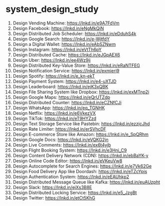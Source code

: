 # system_design_study


1. Design Vending Machine: https://lnkd.in/e9A7FdVm
2. Design Facebook: https://lnkd.in/eNgMkQjN
3. Design Distributed Job Scheduler: https://lnkd.in/eDduhS4k
4. Design Google Search: https://lnkd.in/e-WjtfdY
5. Design a Digital Wallet: https://lnkd.in/eAbSZNwm
6. Design Instagram: https://lnkd.in/eVtTh6pY
7. Design Distributed Cache: https://lnkd.in/eJGpAEX6
8. Design Uber: https://lnkd.in/ee4Wz9ij
9. Design Distributed Key-Value Store: https://lnkd.in/eRaNTFEG
10. Design Notification Service: https://lnkd.in/exmierj9
11. Design Spotify: https://lnkd.in/e_kn-ekT
12. Design Payment System: https://lnkd.in/e4-uXTJD
13. Design Leaderboard: https://lnkd.in/ejK3xQBK
14. Design File Sharing System like Dropbox: https://lnkd.in/exMTnp2i
15. Design Google Maps: https://lnkd.in/eQrUTZdp
16. Design Distributed Counter: https://lnkd.in/eCZNfCJi
17. Design WhatsApp: https://lnkd.in/eq_TGNHK
18. Design Netflix: https://lnkd.in/e6VkezVX
19. Design TikTok: https://lnkd.in/eT9HYZzd
20. Design Text Storage Service like Pastebin: https://lnkd.in/ezzjcJhd
21. Design Rate Limiter: https://lnkd.in/erSVhcDF
22. Design E-commerce Store like Amazon: https://lnkd.in/e_SpQRhm
23. Design Google Docs: https://lnkd.in/eVQKG2jn
24. Design Live Comments: https://lnkd.in/ex6t4yjb
25. Design Flight Booking System: https://lnkd.in/e3Hni_C9
26. Design Content Delivery Network (CDN): https://lnkd.in/ebBaYK-y
27. Design Online Code Editor: https://lnkd.in/eVKeuVw8
28. Design Autocomplete for Search Engines: https://lnkd.in/e7Vk62Ge
29. Design Food Delivery App like Doordash: https://lnkd.in/eTZcYpis
30. Design Authentication System: https://lnkd.in/eEAUhkp2
31. Design Distributed Message Queue like Kafka: https://lnkd.in/euAUzpht
32. Design Slack: https://lnkd.in/ejXs3B8E
33. Design Distributed Locking Service: https://lnkd.in/e5_JzgBt
34. Design Twitter: https://lnkd.in/etCt5KhG
